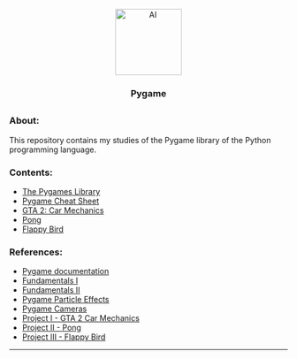 <p align="center">
  <a href="https://github.com/marcoshsq/Pygame">
    <img src="https://github.com/marcoshsq/Pygame/blob/main/Control_Icon.png" alt="AI" width="120" height="120">
  </a>
</p>  
  <h3 align="center">Pygame</h3>
</div>

##

### About:

This repository contains my studies of the Pygame library of the Python programming language.

### Contents:

- [The Pygames Library]()
- [Pygame Cheat Sheet]()
- [GTA 2: Car Mechanics]()
- [Pong]()
- [Flappy Bird]()

### References:

- [Pygame documentation](https://www.pygame.org/docs/)
- [Fundamentals I](https://www.youtube.com/watch?v=YOCt8nsQqEo&list=PL8ui5HK3oSiHnIdi0XIAVXHAeulNmBrLy)
- [Fundamentals II](https://www.youtube.com/watch?v=AY9MnQ4x3zk)
- [Pygame Particle Effects](https://www.youtube.com/watch?v=yfcsB3SGsKY)
- [Pygame Cameras](https://www.youtube.com/watch?v=u7LPRqrzry8)
- [Project I - GTA 2 Car Mechanics](https://www.youtube.com/watch?v=4aZe84vvE20)
- [Project II - Pong](https://www.youtube.com/playlist?list=PL8ui5HK3oSiEk9HaKoVPxSZA03rmr9Z0k)
- [Project III - Flappy Bird](https://www.youtube.com/playlist?list=PL8ui5HK3oSiF7ZFfwYokCD5myWYhGH24A)

---
